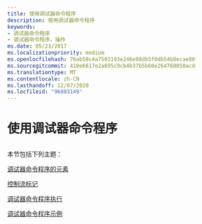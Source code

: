 ```yaml
---
title: 使用调试器命令程序
description: 使用调试器命令程序
keywords:
- 调试器命令程序
- 调试器命令程序，操作
ms.date: 05/23/2017
ms.localizationpriority: medium
ms.openlocfilehash: 76ab58c4a7503193e246e88db5f0db54b8ecae80
ms.sourcegitcommit: 418e6617e2a695c9cb4b37b5b60e264760858acd
ms.translationtype: MT
ms.contentlocale: zh-CN
ms.lasthandoff: 12/07/2020
ms.locfileid: "96803149"
---
```

# <a name="using-debugger-command-programs"></a>使用调试器命令程序


## <span id="ddk_using_debugger_command_programs_dbg"></span><span id="DDK_USING_DEBUGGER_COMMAND_PROGRAMS_DBG"></span>


本节包括下列主题：

[调试器命令程序的元素](elements-of-a-debugger-command-program.md)

[控制流标记](control-flow-tokens.md)

[调试器命令程序执行](executing-a-debugger-command-program.md)

[调试器命令程序示例](debugger-command-program-examples.md)

 

 





